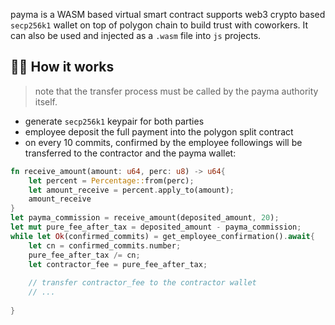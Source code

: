 



payma is a WASM based virtual smart contract supports web3 crypto based `secp256k1` wallet on top of polygon chain to build trust with coworkers. It can also be used and injected as a `.wasm` file into `js` projects.

## 🤝🏻 How it works 

> note that the transfer process must be called by the payma authority itself.

- generate `secp256k1` keypair for both parties
- employee deposit the full payment into the polygon split contract
- on every 10 commits, confirmed by the employee followings will be transferred to the contractor and the payma wallet:
```rust
fn receive_amount(amount: u64, perc: u8) -> u64{
    let percent = Percentage::from(perc);
    let amount_receive = percent.apply_to(amount);
    amount_receive
}
let payma_commission = receive_amount(deposited_amount, 20);
let mut pure_fee_after_tax = deposited_amount - payma_commission;
while let Ok(confirmed_commits) = get_employee_confirmation().await{
    let cn = confirmed_commits.number;
    pure_fee_after_tax /= cn;
    let contractor_fee = pure_fee_after_tax;
    
    // transfer contractor_fee to the contractor wallet
    // ...
    
}
```